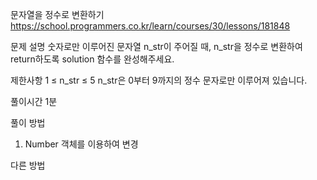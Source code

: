 문자열을 정수로 변환하기
https://school.programmers.co.kr/learn/courses/30/lessons/181848

문제 설명
숫자로만 이루어진 문자열 n_str이 주어질 때, n_str을 정수로 변환하여 return하도록 solution 함수를 완성해주세요.

제한사항
1 ≤ n_str ≤ 5
n_str은 0부터 9까지의 정수 문자로만 이루어져 있습니다.

풀이시간
1분

풀이 방법

1. Number 객체를 이용하여 변경

다른 방법
